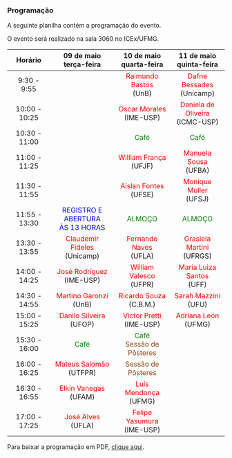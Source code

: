 ### Programação 

A seguinte planilha contém a programação do evento. 

O evento será realizado na sala 3060 no ICEx/UFMG.

| Horário        | 09 de maio<br/>terça-feira    | 10 de maio<br/>quarta-feira          | 11 de maio<br/>quinta-feira    | 
| :---:  | :---: | :---: | :---: |
| 9:30 - 9:55  |               | <font color="red">Raimundo Bastos</font><BR>(UnB)          | <font color="red">Dafne Bessades</font><BR>(Unicamp)   |
| 10:00 - 10:25  |               | <font color="red">Oscar Morales</font><BR>(IME-USP)          | <font color="red">Daniela de Oliveira</font><BR>(ICMC-USP)   |
| 10:30 - 11:00  |               | <font color="green">Café</font>          | <font color="green">Café</font>   |
| 11:00 - 11:25  |               | <font color="red">William França</font><BR>(UFJF)          | <font color="red">Manuela Sousa</font><BR>(UFBA)   |
| 11:30 - 11:55  |               | <font color="red">Aislan Fontes</font><BR>(UFSE)          | <font color="red">Monique Muller</font><BR>(UFSJ)   |
| 11:55 - 13:30  | <font color="blue">REGISTRO E ABERTURA<BR/>ÀS 13 HORAS</font>              | <font color="green">ALMOÇO</font>              | <font color="green">ALMOÇO</font>        |
| 13:30 - 13:55  | <font color="red">Claudemir Fideles</font><BR>(Unicamp)    | <font color="red">Fernando Naves</font><BR>(UFLA)         | <font color="red">Grasiela Martini</font><BR>(UFRGS)   |
| 14:00 - 14:25  | <font color="red">José Rodríguez</font><BR>(IME-USP)    | <font color="red">William Valesco</font><BR>(UFPR)         | <font color="red">Maria Luiza Santos</font><BR>(UFF)   |
| 14:30 - 14:55  | <font color="red">Martino Garonzi</font><BR>(UnB)    | <font color="red">Ricardo Souza</font><BR>(C.B.M.)         | <font color="red">Sarah Mazzini</font><BR>(UFU)   |
| 15:00 - 15:25  | <font color="red">Danilo Silveira</font><BR>(UFOP)          | <font color="red">Victor Pretti</font><BR>(IME-USP)                |   <font color="red">Adriana León</font><BR>(UFMG)            |
| 15:30 - 16:00  | <font color="green">Café</font>    | <font color="green">Café</font><BR><font color="saddlebrown">Sessão de Pôsteres</font> |  |           
| 16:00 - 16:25  | <font color="red">Mateus Salomão</font><BR>(UTFPR)    | <font color="saddlebrown">Sessão de Pôsteres</font>         |               |
| 16:30 - 16:55  | <font color="red">Elkin Vanegas</font><BR>(UFAM)    | <font color="red">Luís Mendonça</font><BR>(UFMG)         |               |
| 17:00 - 17:25  | <font color="red">José Alves</font><BR>(UFLA)    | <font color="red">Felipe Yasumura</font><BR>(IME-USP)         |               |

Para baixar a programação em PDF, [clique aqui](program.pdf).